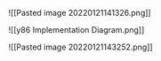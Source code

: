![[Pasted image 20220121141326.png]]

![[y86 Implementation Diagram.png]]

![[Pasted image 20220121143252.png]]


